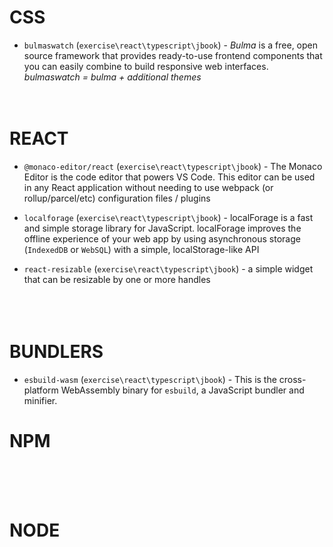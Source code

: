 # CSS

* `bulmaswatch` (`exercise\react\typescript\jbook`) - _Bulma_ is a free, open source framework that provides ready-to-use frontend components that you can easily combine to build responsive web interfaces. _bulmaswatch = bulma + additional themes_ 
<br/><br/><br/>



# REACT

* `@monaco-editor/react` (`exercise\react\typescript\jbook`) - The Monaco Editor is the code editor that powers VS Code. This editor can be used in any React application without needing to use webpack (or rollup/parcel/etc) configuration files / plugins
  
* `localforage` (`exercise\react\typescript\jbook`) - localForage is a fast and simple storage library for JavaScript. localForage improves the offline experience of your web app by using asynchronous storage (`IndexedDB` or `WebSQL`) with a simple, localStorage-like API

* `react-resizable` (`exercise\react\typescript\jbook`) - a simple widget that can be resizable by one or more handles  
<br/><br/><br/>



# BUNDLERS

* `esbuild-wasm` (`exercise\react\typescript\jbook`) - This is the cross-platform WebAssembly binary for `esbuild`, a JavaScript bundler and minifier.


# NPM
<br/><br/><br/>



# NODE
<br/><br/><br/>
